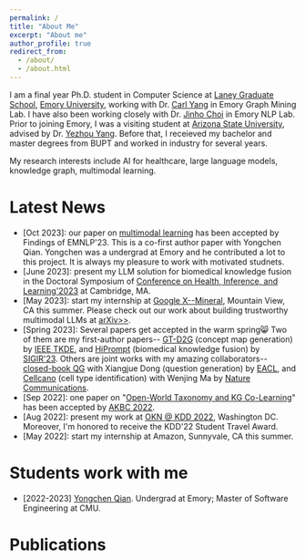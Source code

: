```yaml
---
permalink: /
title: "About Me"
excerpt: "About me"
author_profile: true
redirect_from: 
  - /about/
  - /about.html
---
```


I am a final year Ph.D. student in Computer Science at [Laney Graduate School](http://www.graduateschool.emory.edu/), [Emory University](http://www.emory.edu/home/index.html), working with Dr. [Carl Yang](http://www.cs.emory.edu/~jyang71/) in Emory Graph Mining Lab. I have also been working closely with Dr. [Jinho Choi](http://www.mathcs.emory.edu/~choi/home.html) in Emory NLP Lab.  
Prior to joining Emory, I was a visiting student at [Arizona State University](https://www.asu.edu/), advised by Dr. [Yezhou Yang](https://isearch.asu.edu/profile/3020558). Before that, I receieved my bachelor and master degrees from BUPT and worked in industry for several years.

My research interests include AI for healthcare, large language models, knowledge graph, multimodal learning.


Latest News
======

- \[Oct 2023\]: our paper on [multimodal learning](https://arxiv.org/abs/2302.02978) has been accepted by Findings of EMNLP'23. This is a co-first author paper with Yongchen Qian. Yongchen was a undergrad at Emory and he contributed a lot to this project. It is always my pleasure to work with motivated studnets.
- \[June 2023\]: present my LLM solution for biomedical knowledge fusion in the Doctoral Symposium of [Conference on Health, Inference, and Learning'2023](https://www.chilconference.org/) at Cambridge, MA.
- \[May 2023\]: start my internship at [Google X--Mineral](https://mineral.ai/), Mountain View, CA this summer. Please check out our work about building trustworthy multimodal LLMs at [arXiv>>](https://arxiv.org/abs/2309.04041).
- \[Spring 2023\]: Several papers get accepted in the warm spring😸 Two of them are my first-author papers-- [GT-D2G](https://doi.org/10.1109/tkde.2023.3252588) (concept map generation) by [IEEE TKDE](https://www.computer.org/csdl/journal/tk), and [HiPrompt](https://arxiv.org/abs/2304.05973) (biomedical knowledge fusion) by [SIGIR'23](https://sigir.org/sigir2023). Others are joint works with my amazing collaborators--  [closed-book QG](https://arxiv.org/abs/2210.06781) with Xiangjue Dong (question generation) by [EACL](https://2023.eacl.org/), and [Cellcano](https://doi.org/10.1038/s41467-023-37439-3) (cell type identification) with Wenjing Ma by [Nature Communications](https://www.nature.com/ncomms/).  
- \[Sep 2022\]: one paper on "[Open-World Taxonomy and KG Co-Learning](https://www.akbc.ws/2022/papers/11_open_world_taxonomy_and_knowle)" has been accepted by [AKBC 2022](https://www.akbc.ws/2022/).
- \[Aug 2022\]: present my work at [OKN @ KDD 2022](https://aiisc.ai/KGKDD2022/), Washington DC. Moreover, I'm honored to receive the KDD'22 Student Travel Award.
- \[May 2022\]: start my internship at Amazon, Sunnyvale, CA this summer. 


Students work with me
======
- [2022-2023] [Yongchen Qian](https://qyccc3.github.io/). Undergrad at Emory; Master of Software Engineering at CMU.



Publications
======
<!-- Mantained by BibBase -->
<script src="https://bibbase.org/show?bib=https%3A%2F%2Fraw.githubusercontent.com%2Flujiaying%2Flujiaying.github.io%2Fmaster%2Ffiles%2Fmypubs.bib&theme=side&commas=false&fullnames=1&jsonp=1"></script>

